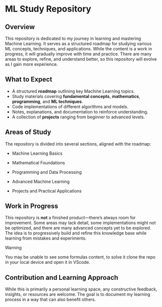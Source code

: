 # ML Study Repository

## Overview
This repository is dedicated to my journey in learning and mastering Machine Learning. It serves as a structured roadmap for studying various ML concepts, techniques, and applications. While the content is a work in progress, it will gradually improve with time and practice. There are many areas to explore, refine, and understand better, so this repository will evolve as I gain more experience.

## What to Expect
- A structured **roadmap** outlining key Machine Learning topics.
- Study materials covering **fundamental concepts**, **mathematics**, **programming**, and **ML techniques**.
- Code implementations of different algorithms and models.
- Notes, explanations, and documentation to reinforce understanding.
- A collection of **projects** ranging from beginner to advanced levels.

## Areas of Study
The repository is divided into several sections, aligned with the roadmap:

- Machine Learning Basics

- Mathematical Foundations

- Programming and Data Processing

- Advanced Machine Learning

- Projects and Practical Applications

## Work in Progress
This repository is **not** a finished product—there’s always room for improvement. Some areas may lack detail, some implementations might not be optimized, and there are many advanced concepts yet to be explored. The idea is to progressively build and refine this knowledge base while learning from mistakes and experiments.

> [!WARNING]  
> You may be unable to see some formulas content, to solve it clone the repo in your local device and open it in VScode.

## Contribution and Learning Approach
While this is primarily a personal learning space, any constructive feedback, insights, or resources are welcome. The goal is to document my learning process in a way that can also benefit others.
